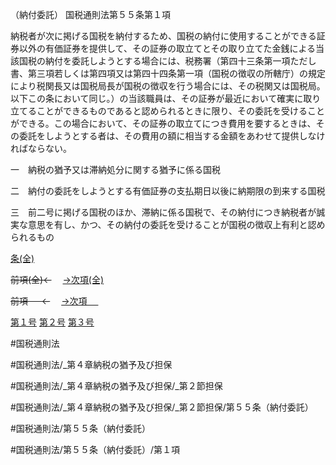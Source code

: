（納付委託）
国税通則法第５５条第１項

納税者が次に掲げる国税を納付するため、国税の納付に使用することができる証券以外の有価証券を提供して、その証券の取立てとその取り立てた金銭による当該国税の納付を委託しようとする場合には、税務署（第四十三条第一項ただし書、第三項若しくは第四項又は第四十四条第一項（国税の徴収の所轄庁）の規定により税関長又は国税局長が国税の徴収を行う場合には、その税関又は国税局。以下この条において同じ。）の当該職員は、その証券が最近において確実に取り立てることができるものであると認められるときに限り、その委託を受けることができる。この場合において、その証券の取立てにつき費用を要するときは、その委託をしようとする者は、その費用の額に相当する金額をあわせて提供しなければならない。

一　納税の猶予又は滞納処分に関する猶予に係る国税

二　納付の委託をしようとする有価証券の支払期日以後に納期限の到来する国税

三　前二号に掲げる国税のほか、滞納に係る国税で、その納付につき納税者が誠実な意思を有し、かつ、その納付の委託を受けることが国税の徴収上有利と認められるもの

[条(全)](国税通則法＿＿＿＿＿第５５条_.md)

~~前項(全)←~~　  [→次項(全)](国税通則法＿＿＿＿＿第５５条第２項_.md)

~~前項 　 ←~~　  [→次項 　 ](国税通則法＿＿＿＿＿第５５条第２項.md)

[第１号](国税通則法＿＿＿＿＿第５５条第１項第１号.md)  [第２号](国税通則法＿＿＿＿＿第５５条第１項第２号.md)  [第３号](国税通則法＿＿＿＿＿第５５条第１項第３号.md)  

#国税通則法

#国税通則法/_第４章納税の猶予及び担保

#国税通則法/_第４章納税の猶予及び担保/_第２節担保

#国税通則法/_第４章納税の猶予及び担保/_第２節担保/第５５条（納付委託）

#国税通則法/第５５条（納付委託）

#国税通則法/第５５条（納付委託）/第１項

